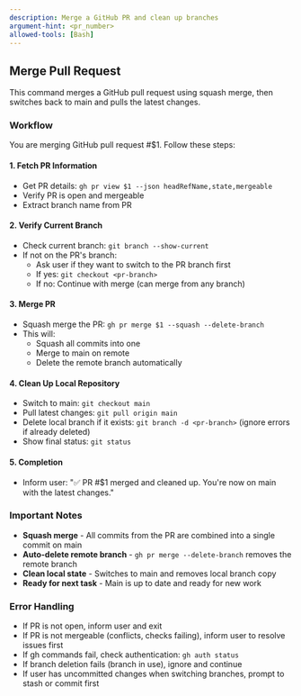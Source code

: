 ```yaml
---
description: Merge a GitHub PR and clean up branches
argument-hint: <pr_number>
allowed-tools: [Bash]
---
```


## Merge Pull Request

This command merges a GitHub pull request using squash merge, then switches back to main and pulls the latest changes.

### Workflow

You are merging GitHub pull request #$1. Follow these steps:

#### 1. Fetch PR Information
- Get PR details: `gh pr view $1 --json headRefName,state,mergeable`
- Verify PR is open and mergeable
- Extract branch name from PR

#### 2. Verify Current Branch
- Check current branch: `git branch --show-current`
- If not on the PR's branch:
  - Ask user if they want to switch to the PR branch first
  - If yes: `git checkout <pr-branch>`
  - If no: Continue with merge (can merge from any branch)

#### 3. Merge PR
- Squash merge the PR: `gh pr merge $1 --squash --delete-branch`
- This will:
  - Squash all commits into one
  - Merge to main on remote
  - Delete the remote branch automatically

#### 4. Clean Up Local Repository
- Switch to main: `git checkout main`
- Pull latest changes: `git pull origin main`
- Delete local branch if it exists: `git branch -d <pr-branch>` (ignore errors if already deleted)
- Show final status: `git status`

#### 5. Completion
- Inform user: "✅ PR #$1 merged and cleaned up. You're now on main with the latest changes."

### Important Notes
- **Squash merge** - All commits from the PR are combined into a single commit on main
- **Auto-delete remote branch** - `gh pr merge --delete-branch` removes the remote branch
- **Clean local state** - Switches to main and removes local branch copy
- **Ready for next task** - Main is up to date and ready for new work

### Error Handling
- If PR is not open, inform user and exit
- If PR is not mergeable (conflicts, checks failing), inform user to resolve issues first
- If gh commands fail, check authentication: `gh auth status`
- If branch deletion fails (branch in use), ignore and continue
- If user has uncommitted changes when switching branches, prompt to stash or commit first
